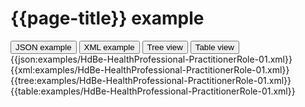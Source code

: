 # {{page-title}} example

<div>
  <div class="tab">
     <button class="tablinks active" onclick="openTab(event, 'JSON example')">JSON example</button>
     <button class="tablinks" onclick="openTab(event, 'XML example')">XML example</button>
     <button class="tablinks" onclick="openTab(event, 'Tree view')">Tree view</button>
     <button class="tablinks" onclick="openTab(event, 'Table view')">Table view</button>   
  </div>

  <div id="JSON example" class="tabcontent" style="display:block">
      {{json:examples/HdBe-HealthProfessional-PractitionerRole-01.xml}}
  </div>
  <div id="XML example" class="tabcontent">
      {{xml:examples/HdBe-HealthProfessional-PractitionerRole-01.xml}}
  </div>
  <div id="Tree view" class="tabcontent">
      {{tree:examples/HdBe-HealthProfessional-PractitionerRole-01.xml}}
  </div>
  <div id="Table view" class="tabcontent">
      {{table:examples/HdBe-HealthProfessional-PractitionerRole-01.xml}}
  </div>

</div>
